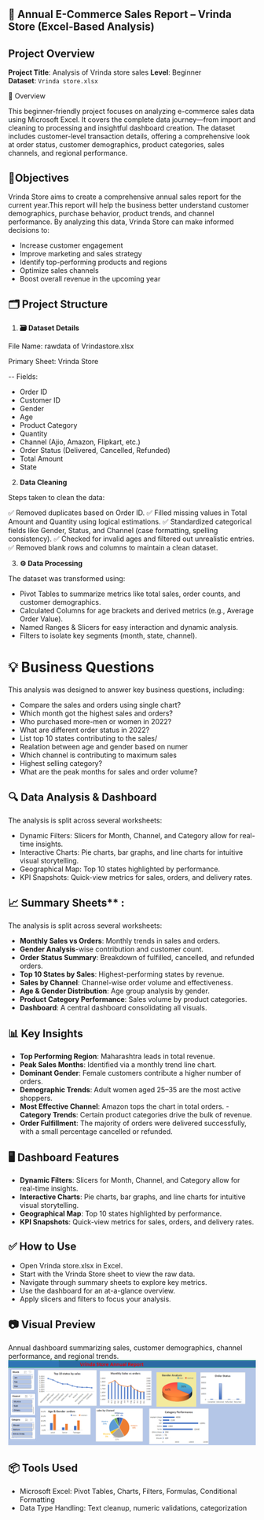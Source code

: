 ## 🛒 Annual E-Commerce Sales Report – Vrinda Store (Excel-Based Analysis)

## Project Overview

**Project Title**: Analysis of Vrinda store sales
**Level**: Beginner  
**Dataset**: `Vrinda store.xlsx`

📌 Overview

This beginner-friendly project focuses on analyzing e-commerce sales data using Microsoft Excel. It covers the complete data journey—from import and cleaning to processing and insightful dashboard creation. The dataset includes customer-level transaction details, offering a comprehensive look at order status, customer demographics, product categories, sales channels, and regional performance.



## 🎯Objectives
  Vrinda Store aims to create a comprehensive annual sales report for the current year.This report will help the business better understand customer demographics, purchase behavior, product trends, and channel performance. By analyzing this data, Vrinda Store can make informed decisions to:

- Increase customer engagement 
- Improve marketing and sales strategy
- Identify top-performing products and regions
- Optimize sales channels
- Boost overall revenue in the upcoming year


## 🗂️ Project Structure

1. **🗃️ Dataset Details**

File Name: rawdata of Vrindastore.xlsx

Primary Sheet: Vrinda Store

-- Fields:

- Order ID
- Customer ID
- Gender
- Age
- Product Category
- Quantity
- Channel (Ajio, Amazon, Flipkart, etc.)
- Order Status (Delivered, Cancelled, Refunded)
- Total Amount
- State

2. **Data Cleaning**

Steps taken to clean the data:

✅ Removed duplicates based on Order ID.
✅ Filled missing values in Total Amount and Quantity using logical estimations.
✅ Standardized categorical fields like Gender, Status, and Channel (case formatting, spelling consistency).
✅ Checked for invalid ages and filtered out unrealistic entries.
✅ Removed blank rows and columns to maintain a clean dataset.

3. **⚙️ Data Processing**

The dataset was transformed using:

- Pivot Tables to summarize metrics like total sales, order counts, and customer demographics.
- Calculated Columns for age brackets and derived metrics (e.g., Average Order Value).
- Named Ranges & Slicers for easy interaction and dynamic analysis.
- Filters to isolate key segments (month, state, channel).

# 💡 Business Questions

This analysis was designed to answer key business questions, including:
- Compare the sales and orders using single chart?
- Which month got the highest sales and orders?
- Who purchased more-men or women in 2022?
- What are different order status in 2022?
- List top 10 states contributing to the sales/
- Realation between age and gender based on numer
- Which channel is contributing to maximum sales
- Highest selling category?
- What are the peak months for sales and order volume?
## 🔍 Data Analysis & Dashboard

The analysis is split across several worksheets:

- Dynamic Filters: Slicers for Month, Channel, and Category allow for real-time insights.
- Interactive Charts: Pie charts, bar graphs, and line charts for intuitive visual storytelling.
- Geographical Map: Top 10 states highlighted by performance.
- KPI Snapshots: Quick-view metrics for sales, orders, and delivery rates.

## 📈 Summary Sheets** :
The analysis is split across several worksheets:

- **Monthly Sales vs Orders**: Monthly trends in sales and orders.
- **Gender Analysis**-wise contribution and customer count.
- **Order Status Summary**: Breakdown of fulfilled, cancelled, and refunded orders.
- **Top 10 States by Sales**: Highest-performing states by revenue.
- **Sales by Channel**: Channel-wise order volume and effectiveness.
- **Age & Gender Distribution**: Age group analysis by gender.
- **Product Category Performance**: Sales volume by product categories.
- **Dashboard**: A central dashboard consolidating all visuals.

## 📊 Key Insights

- **Top Performing Region**: Maharashtra leads in total revenue.
- **Peak Sales Months**: Identified via a monthly trend line chart.
- **Dominant Gender**: Female customers contribute a higher number of orders.
- **Demographic Trends**: Adult women aged 25–35 are the most active shoppers.
- **Most Effective Channel**: Amazon tops the chart in total orders.
-**Category Trends**: Certain product categories drive the bulk of revenue.
- **Order Fulfillment**: The majority of orders were delivered successfully, with a small percentage cancelled or refunded.

## 🖥️ Dashboard Features

- **Dynamic Filters**: Slicers for Month, Channel, and Category allow for real-time insights.
- **Interactive Charts**: Pie charts, bar graphs, and line charts for intuitive visual storytelling.
- **Geographical Map**: Top 10 states highlighted by performance.
- **KPI Snapshots**: Quick-view metrics for sales, orders, and delivery rates.

## ✅ How to Use

- Open Vrinda store.xlsx in Excel.
- Start with the Vrinda Store sheet to view the raw data.
- Navigate through summary sheets to explore key metrics.
- Use the dashboard for an at-a-glance overview.
- Apply slicers and filters to focus your analysis.

## 📷 Visual Preview
Annual dashboard summarizing sales, customer demographics, channel performance, and regional trends.
![Dashboard Overview](./Dashboard.png)

## 📦 Tools Used

- Microsoft Excel: Pivot Tables, Charts, Filters, Formulas, Conditional Formatting
- Data Type Handling: Text cleanup, numeric validations, categorization


